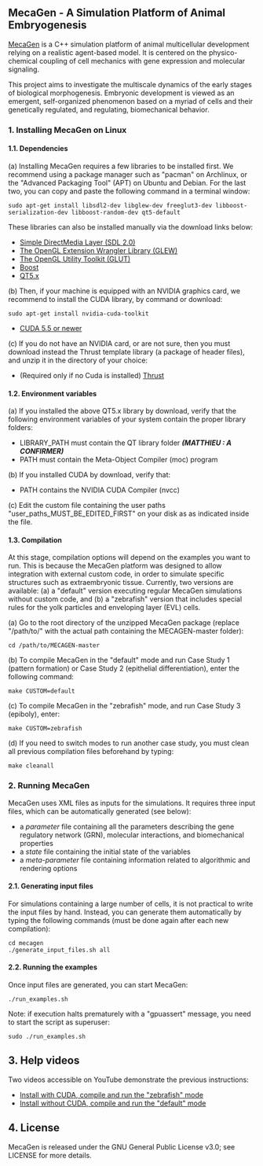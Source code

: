 ## MecaGen - A Simulation Platform of Animal Embryogenesis

[MecaGen](http://www.mecagen.org) is a C++ simulation platform of animal multicellular development relying on a realistic agent-based model. It is centered on the physico-chemical coupling of cell mechanics with gene expression and molecular signaling.

This project aims to investigate the multiscale dynamics of the early stages of biological morphogenesis. Embryonic development is viewed as an emergent, self-organized phenomenon based on a myriad of cells and their genetically regulated, and regulating, biomechanical behavior.

### 1. Installing MecaGen on Linux

#### 1.1. Dependencies

(a) Installing MecaGen requires a few libraries to be installed first. We recommend using a package manager such as "pacman" on Archlinux, or the "Advanced Packaging Tool" (APT) on Ubuntu and Debian. For the last two, you can copy and paste the following command in a terminal window:

```shell
sudo apt-get install libsdl2-dev libglew-dev freeglut3-dev libboost-serialization-dev libboost-random-dev qt5-default
```

These libraries can also be installed manually via the download links below:

* <a href="https://www.libsdl.org/release/SDL2-2.0.3.tar.gz" target="_blank">Simple DirectMedia Layer (SDL 2.0)</a>
* <a href="https://sourceforge.net/projects/glew/files/glew/1.12.0/glew-1.12.0.tgz/download" target="_blank">The OpenGL Extension Wrangler Library (GLEW)</a>
* <a href="http://sourceforge.net/projects/freeglut/files/freeglut/3.0.0/freeglut-3.0.0.tar.gz" target="_blank">The OpenGL Utility Toolkit (GLUT)</a>
* <a href="http://sourceforge.net/projects/boost/files/boost/1.55.0/boost_1_55_0.tar.gz/download" target="_blank">Boost</a>
* <a href="http://download.qt.io/official_releases/online_installers/qt-opensource-linux-x64-online.run" target="_blank">QT5.x</a>

(b) Then, if your machine is equipped with an NVIDIA graphics card, we recommend to install the CUDA library, by command or download:

```shell
sudo apt-get install nvidia-cuda-toolkit
```

* <a href="https://developer.nvidia.com/cuda-toolkit-55-archive" target="_blank">CUDA 5.5 or newer</a>

(c) If you do not have an NVIDIA card, or are not sure, then you must download instead the Thrust template library (a package of header files), and unzip it in the directory of your choice:

* (Required only if no Cuda is installed) <a href="https://github.com/thrust/thrust/releases/download/1.8.1/thrust-1.8.1.zip" target="_blank">Thrust</a>

#### 1.2. Environment variables

(a) If you installed the above QT5.x library by download, verify that the following environment variables of your system contain the proper library folders:

* LIBRARY_PATH must contain the QT library folder <b><i>(MATTHIEU : A CONFIRMER)</i></b>
* PATH must contain the Meta-Object Compiler (moc) program

(b) If you installed CUDA by download, verify that:

* PATH contains the NVIDIA CUDA Compiler (nvcc)

(c) Edit the custom file containing the user paths "user_paths_MUST_BE_EDITED_FIRST" on your disk as as indicated inside the file.

#### 1.3. Compilation

At this stage, compilation options will depend on the examples you want to run. This is because the MecaGen platform was designed to allow integration with external custom code, in order to simulate specific structures such as extraembryonic tissue. Currently, two versions are available: (a) a "default" version executing regular MecaGen simulations without custom code, and (b) a "zebrafish" version that includes special rules for the yolk particles and enveloping layer (EVL) cells.

(a) Go to the root directory of the unzipped MecaGen package (replace "/path/to/" with the actual path containing the MECAGEN-master folder):

```shell
cd /path/to/MECAGEN-master
```

(b) To compile MecaGen in the "default" mode and run Case Study 1 (pattern formation) or Case Study 2 (epithelial differentiation), enter the following command:

```shell
make CUSTOM=default
```

(c) To compile MecaGen in the "zebrafish" mode, and run Case Study 3 (epiboly), enter:

```shell
make CUSTOM=zebrafish
```

(d) If you need to switch modes to run another case study, you must clean all previous compilation files beforehand by typing:

```shell
make cleanall
```

### 2. Running MecaGen

MecaGen uses XML files as inputs for the simulations. It requires three input files, which can be automatically generated (see below):
- a *parameter* file containing all the parameters describing the gene regulatory network (GRN), molecular interactions, and biomechanical properties
- a *state* file containing the initial state of the variables
- a *meta-parameter* file containing information related to algorithmic and rendering options

#### 2.1. Generating input files

For simulations containing a large number of cells, it is not practical to write the input files by hand. Instead, you can generate them automatically by typing the following commands (must be done again after each new compilation):

```shell
cd mecagen
./generate_input_files.sh all
```

#### 2.2. Running the examples

Once input files are generated, you can start MecaGen:

```shell
./run_examples.sh
```

Note: if execution halts prematurely with a "gpuassert" message, you need to start the script as superuser:

```shell
sudo ./run_examples.sh
```

## 3. Help videos

Two videos accessible on YouTube demonstrate the previous instructions:

* <a href="https://www.youtube.com/watch?v=d79v7MDPIBw" target="_blank">Install with CUDA, compile and run the "zebrafish" mode</a>
* <a href="https://www.youtube.com/watch?v=5zcLAL-caDQ" target="_blank">Install without CUDA, compile and run the "default" mode</a>

## 4. License

MecaGen is released under the GNU General Public License v3.0; see LICENSE for more details.